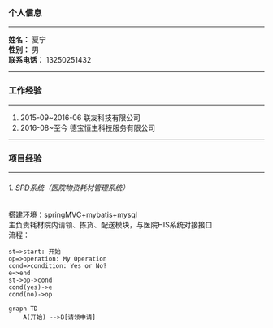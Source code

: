 ### 个人信息
---
**姓名：** 夏宁<br/>
**性别：** 男<br/>
**联系电话：** 13250251432<br/>

---
### 工作经验
---
1. 2015-09~2016-06 联友科技有限公司<br/>
2. 2016-08~至今 德宝恒生科技服务有限公司<br/>
---
### 项目经验 
---
###### 1. SPD系统（医院物资耗材管理系统）<br/>
搭建环境：springMVC+mybatis+mysql<br/>
主负责耗材院内请领、拣货、配送模块，与医院HIS系统对接接口<br/>
流程：<br/>
```flow
st=>start: 开始
op=>operation: My Operation
cond=>condition: Yes or No?
e=>end
st->op->cond
cond(yes)->e
cond(no)->op
```


```
graph TD
    A(开始) -->B[请领申请]

```